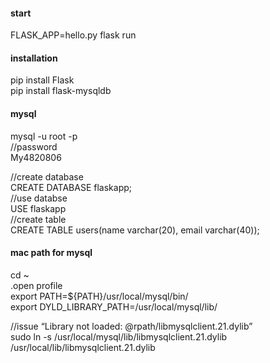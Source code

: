 #### start
FLASK_APP=hello.py flask run        

#### installation
pip install Flask     
pip install flask-mysqldb   

#### mysql
mysql -u root -p    
//password    
My4820806    

//create database    
CREATE DATABASE flaskapp;    
//use databse     
USE flaskapp    
//create table     
CREATE TABLE users(name varchar(20), email varchar(40));    


#### mac path for mysql
cd ~   
.open profile     
export PATH=${PATH}/usr/local/mysql/bin/     
export DYLD_LIBRARY_PATH=/usr/local/mysql/lib/     

//issue “Library not loaded: @rpath/libmysqlclient.21.dylib”     
sudo ln -s /usr/local/mysql/lib/libmysqlclient.21.dylib /usr/local/lib/libmysqlclient.21.dylib     

